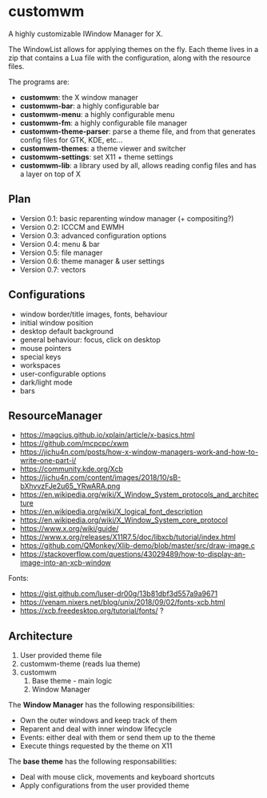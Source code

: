 # customwm
A highly customizable IWindow Manager for X.

The WindowList allows for applying themes on the fly. Each theme lives in a zip that contains a Lua file with the configuration, along with the resource files.

The programs are:

- **customwm**: the X window manager
- **customwm-bar**: a highly configurable bar
- **customwm-menu**: a highly configurable menu
- **customwm-fm**: a highly configurable file manager
- **customwm-theme-parser**: parse a theme file, and from that generates config files for GTK, KDE, etc...
- **customwm-themes**: a theme viewer and switcher
- **customwm-settings**: set X11 + theme settings
- **customwm-lib**: a library used by all, allows reading config files and has a layer on top of X

## Plan

- Version 0.1: basic reparenting window manager (+ compositing?)
- Version 0.2: ICCCM and EWMH
- Version 0.3: advanced configuration options
- Version 0.4: menu & bar
- Version 0.5: file manager
- Version 0.6: theme manager & user settings
- Version 0.7: vectors

## Configurations

- window border/title images, fonts, behaviour
- initial window position
- desktop default background
- general behaviour: focus, click on desktop
- mouse pointers
- special keys
- workspaces
- user-configurable options
- dark/light mode
- bars

## ResourceManager

* https://magcius.github.io/xplain/article/x-basics.html
* https://github.com/mcpcpc/xwm
* https://jichu4n.com/posts/how-x-window-managers-work-and-how-to-write-one-part-i/
* https://community.kde.org/Xcb
* https://jichu4n.com/content/images/2018/10/sB-bXhvvzFJe2u65_YRwARA.png
* https://en.wikipedia.org/wiki/X_Window_System_protocols_and_architecture
* https://en.wikipedia.org/wiki/X_logical_font_description
* https://en.wikipedia.org/wiki/X_Window_System_core_protocol
* https://www.x.org/wiki/guide/
* https://www.x.org/releases/X11R7.5/doc/libxcb/tutorial/index.html
* https://github.com/QMonkey/Xlib-demo/blob/master/src/draw-image.c
* https://stackoverflow.com/questions/43029489/how-to-display-an-image-into-an-xcb-window

Fonts:

* https://gist.github.com/luser-dr00g/13b81dbf3d557a9a9671
* https://venam.nixers.net/blog/unix/2018/09/02/fonts-xcb.html
* https://xcb.freedesktop.org/tutorial/fonts/ ?

## Architecture

1. User provided theme file
2. customwm-theme (reads lua theme)
3. customwm
   1. Base theme - main logic
   2. Window Manager

The **Window Manager** has the following responsibilities:
 - Own the outer windows and keep track of them
 - Reparent and deal with inner window lifecycle
 - Events: either deal with them or send them up to the theme
 - Execute things requested by the theme on X11

The **base theme** has the following responsabilities:
 - Deal with mouse click, movements and keyboard shortcuts
 - Apply configurations from the user provided theme